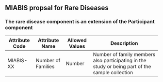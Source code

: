 ## MIABIS propsal for Rare Diseases

### The rare disease component is an extension of the Participant component


| Attribute Code| Attribute Name| Allowed Values| Description| 
|---|---|---|---|
| MIABIS-XX| Number of Families| Number| Number of family members also participating in the study or being part of the sample collection| 